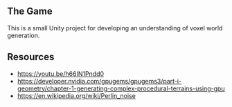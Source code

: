 ## The Game
This is a small Unity project for developing an understanding of voxel world generation.

## Resources
* https://youtu.be/h66IN1Pndd0
* https://developer.nvidia.com/gpugems/gpugems3/part-i-geometry/chapter-1-generating-complex-procedural-terrains-using-gpu
* https://en.wikipedia.org/wiki/Perlin_noise

